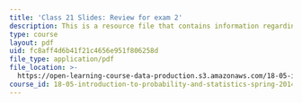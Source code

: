```yaml
---
title: 'Class 21 Slides: Review for exam 2'
description: This is a resource file that contains information regarding class 21.
type: course
layout: pdf
uid: fc8aff4d6b41f21c4656e951f806258d
file_type: application/pdf
file_location: >-
  https://open-learning-course-data-production.s3.amazonaws.com/18-05-introduction-to-probability-and-statistics-spring-2014/fc8aff4d6b41f21c4656e951f806258d_MIT18_05S14_class21-slides.pdf
course_id: 18-05-introduction-to-probability-and-statistics-spring-2014
---
```


